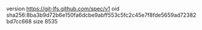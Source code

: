 version https://git-lfs.github.com/spec/v1
oid sha256:8ba3b9d72b6e150fa6dcbe9abff553c5fc2c45e7f8fde5659ad72382bd7cc668
size 8535
